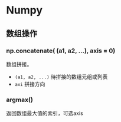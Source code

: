 # Numpy

## 数组操作

### np.concatenate( (a1, a2, ...), axis = 0)

数组拼接。

+ `(a1, a2, ...)` 待拼接的数组元组或列表
+ `axi` 拼接方向

### argmax()

返回数组最大值的索引，可选axis